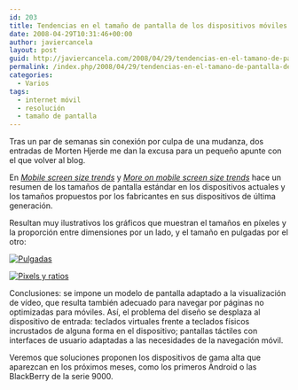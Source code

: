 ```yaml
---
id: 203
title: Tendencias en el tamaño de pantalla de los dispositivos móviles
date: 2008-04-29T10:31:46+00:00
author: javiercancela
layout: post
guid: http://javiercancela.com/2008/04/29/tendencias-en-el-tamano-de-pantalla-de-los-dispositivos-moviles/
permalink: /index.php/2008/04/29/tendencias-en-el-tamano-de-pantalla-de-los-dispositivos-moviles/
categories:
  - Varios
tags:
  - internet móvil
  - resolución
  - tamaño de pantalla
---
```

Tras un par de semanas sin conexión por culpa de una mudanza, dos entradas de Morten Hjerde me dan la excusa para un pequeño apunte con el que volver al blog.

En _[Mobile screen size trends](http://sender11.typepad.com/sender11/2008/04/mobile-screen-s.html "Mobile screen size trends")_ y [_More on mobile screen size trends_](http://sender11.typepad.com/sender11/2008/04/more-on-mobile.html "More on mobile screen size trends") hace un resumen de los tamaños de pantalla estándar en los dispositivos actuales y los tamaños propuestos por los fabricantes en sus dispositivos de última generación.

Resultan muy ilustrativos los gráficos que muestran el tamaños en píxeles y la proporción entre dimensiones por un lado, y el tamaño en pulgadas por el otro:
  
[![Pulgadas](http://localhost/wp-content/uploads/2008/05/physicalscreensmore.png)](http://localhost/wp-content/uploads/2008/05/physicalscreensmore.png "Pulgadas")

[![Pixels y ratios](http://localhost/wp-content/uploads/2008/05/physicalscreens.png)](http://localhost/wp-content/uploads/2008/05/physicalscreens.png "Pixels y ratios")

Conclusiones: se impone un modelo de pantalla adaptado a la visualización de vídeo, que resulta también adecuado para navegar por páginas no optimizadas para móviles. Así, el problema del diseño se desplaza al dispositivo de entrada: teclados virtuales frente a teclados físicos incrustados de alguna forma en el dispositivo; pantallas táctiles con interfaces de usuario adaptadas a las necesidades de la navegación móvil.

Veremos que soluciones proponen los dispositivos de gama alta que aparezcan en los próximos meses, como los primeros Android o las BlackBerry de la serie 9000.